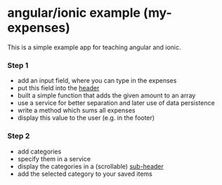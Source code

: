 # angular/ionic example (my-expenses)
This is a simple example app for teaching angular and ionic.

### Step 1
- add an input field, where you can type in the expenses
 - put this field into the [header](http://ionicframework.com/docs/components/#bar-inputs)
- built a simple function that adds the given amount to an array
 - use a service for better separation and later use of data persistence
- write a method which sums all expenses
 - display this value to the user (e.g. in the footer)

### Step 2
- add categories
 - specify them in a service
 - display the categories in a (scrollable) [sub-header](http://ionicframework.com/docs/components/#subheader)
 - add the selected category to your saved items
